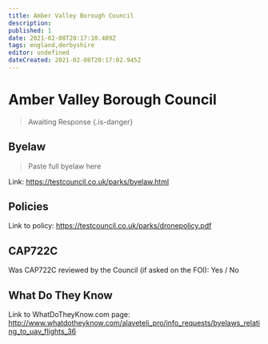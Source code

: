 ```yaml
---
title: Amber Valley Borough Council
description:
published: 1
date: 2021-02-08T20:17:10.409Z
tags: england,derbyshire
editor: undefined
dateCreated: 2021-02-08T20:17:02.945Z
---
```


# Amber Valley Borough Council
>  Awaiting Response
> {.is-danger}

## Byelaw
> Paste full byelaw here

Link:
https://testcouncil.co.uk/parks/byelaw.html

## Policies
Link to policy:
https://testcouncil.co.uk/parks/dronepolicy.pdf

## CAP722C

Was CAP722C reviewed by the Council (if asked on the FOI): Yes / No

## What Do They Know

Link to WhatDoTheyKnow.com page:
http://www.whatdotheyknow.com/alaveteli_pro/info_requests/byelaws_relating_to_uav_flights_36

